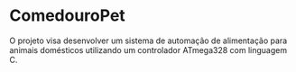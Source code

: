 # ComedouroPet
O projeto visa desenvolver um sistema de automação de alimentação para animais domésticos utilizando um controlador ATmega328 com linguagem C.
